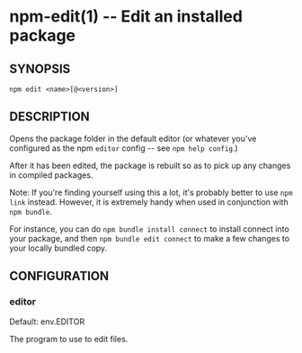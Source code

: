 npm-edit(1) -- Edit an installed package
========================================

## SYNOPSIS

    npm edit <name>[@<version>]

## DESCRIPTION

Opens the package folder in the default editor (or whatever you've
configured as the npm `editor` config -- see `npm help config`.)

After it has been edited, the package is rebuilt so as to pick up any
changes in compiled packages.

Note: If you're finding yourself using this a lot, it's probably better
to use `npm link` instead.  However, it is extremely handy when used in
conjunction with `npm bundle`.

For instance, you can do `npm bundle install connect` to install connect
into your package, and then `npm bundle edit connect` to make a few
changes to your locally bundled copy.

## CONFIGURATION

### editor

Default: env.EDITOR

The program to use to edit files.
